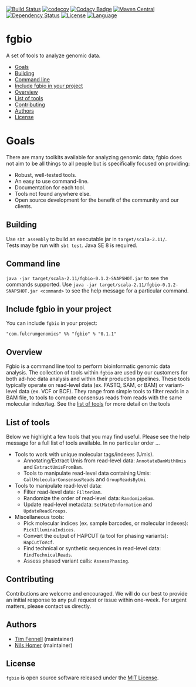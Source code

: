 [![Build Status](https://travis-ci.org/fulcrumgenomics/fgbio.svg?branch=master)](https://travis-ci.org/fulcrumgenomics/fgbio)
[![codecov](https://codecov.io/gh/fulcrumgenomics/fgbio/branch/master/graph/badge.svg)](https://codecov.io/gh/fulcrumgenomics/fgbio)
[![Codacy Badge](https://api.codacy.com/project/badge/Grade/fc4f5fe8dbe34bf784114435b202fab4)](https://www.codacy.com/app/contact_32/fgbio?utm_source=github.com&amp;utm_medium=referral&amp;utm_content=fulcrumgenomics/fgbio&amp;utm_campaign=Badge_Grade)
[![Maven Central](https://maven-badges.herokuapp.com/maven-central/com.fulcrumgenomics/fgbio_2.11/badge.svg)](https://maven-badges.herokuapp.com/maven-central/com.fulcrumgenomics/fgbio_2.11)
[![Dependency Status](https://www.versioneye.com/user/projects/57a1584c3d8eb6002dc1e812/badge.svg)](https://www.versioneye.com/user/projects/57a1584c3d8eb6002dc1e812#dialog_dependency_badge) 
[![License](http://img.shields.io/badge/license-MIT-blue.svg)](https://github.com/fulcrumgenomics/fgbio/blob/master/LICENSE)
[![Language](http://img.shields.io/badge/language-scala-brightgreen.svg)](http://www.scala-lang.org/)

fgbio
====

A set of tools to analyze genomic data.

<!---toc start-->
  * [Goals](#goals)
  * [Building](#building)
  * [Command line](#command-line)
  * [Include fgbio in your project](#include-fgbio-in-your-project)
  * [Overview](#overview)
  * [List of tools](#list-of-tools)
  * [Contributing](#contributing)
  * [Authors](#authors)
  * [License](#license)

<!---toc end-->


# Goals

There are many toolkits available for analyzing genomic data; fgbio does not aim to be all things to all people but is specifically focused on providing:

* Robust, well-tested tools.
* An easy to use command-line.
* Documentation for each tool.
* Tools not found anywhere else.
* Open source development for the benefit of the community and our clients.

## Building 

Use ```sbt assembly``` to build an executable jar in ```target/scala-2.11/```.  
Tests may be run with ```sbt test```.
Java SE 8 is required.


## Command line

`java -jar target/scala-2.11/fgbio-0.1.2-SNAPSHOT.jar` to see the commands supported.  Use `java -jar target/scala-2.11/fgbio-0.1.2-SNAPSHOT.jar <command>` to see the help message for a particular command.

## Include fgbio in your project

You can include `fgbio` in your project:

```
"com.fulcrumgenomics" %% "fgbio" % "0.1.1"
```

## Overview

Fgbio is a command line tool to perform bioinformatic genomic data analysis. 
The collection of tools within `fgbio` are used by our customers for both ad-hoc data analysis and within their production pipelines.
These tools typically operate on read-level data (ex. FASTQ, SAM, or BAM) or variant-level data (ex. VCF or BCF).
They range from simple tools to filter reads in a BAM file, to tools to compute consensus reads from reads with the same molecular index/tag.
See the [list of tools](#list-of-tools) for more detail on the tools

## List of tools

Below we highlight a few tools that you may find useful.
Please see the help message for a full list of tools available.
In no particular order ...

* Tools to work with unique molecular tags/indexes (Umis). 
  * Annotating/Extract Umis from read-level data: `AnnotateBamWithUmis` and `ExtractUmisFromBam`.
  * Tools to manipulate read-level data containing Umis: `CallMolecularConsensusReads` and `GroupReadsByUmi`
* Tools to manipulate read-level data:
	* Filter read-level data: `FilterBam`.
	* Randomize the order of read-level data: `RandomizeBam`.
	* Update read-level metadata: `SetMateInformation` and `UpdateReadGroups`.
* Miscellaneous tools:
	* Pick molecular indices (ex. sample barcodes, or molecular indexes): `PickIlluminaIndices`.
	* Convert the output of HAPCUT (a tool for phasing variants): `HapCutToVcf`.
	* Find technical or synthetic sequences in read-level data: `FindTechnicalReads`.
    * Assess phased variant calls: `AssessPhasing`.


## Contributing

Contributions are welcome and encouraged.
We will do our best to provide an initial response to any pull request or issue within one-week.
For urgent matters, please contact us directly.

## Authors

* [Tim Fennell](https://github.com/tfenne) (maintainer)
* [Nils Homer](https://github.com/nh13) (maintainer)

## License

`fgbio` is open source software released under the [MIT License](https://github.com/fulcrumgenomics/fgbio/blob/master/LICENSE).

